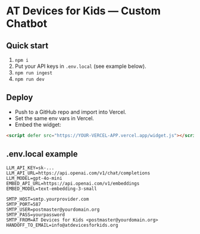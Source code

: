 # AT Devices for Kids — Custom Chatbot

## Quick start
1) `npm i`
2) Put your API keys in `.env.local` (see example below).
3) `npm run ingest`
4) `npm run dev`

## Deploy
- Push to a GitHub repo and import into Vercel.
- Set the same env vars in Vercel.
- Embed the widget:

```html
<script defer src="https://YOUR-VERCEL-APP.vercel.app/widget.js"></script>
```

## .env.local example
```
LLM_API_KEY=sk-...
LLM_API_URL=https://api.openai.com/v1/chat/completions
LLM_MODEL=gpt-4o-mini
EMBED_API_URL=https://api.openai.com/v1/embeddings
EMBED_MODEL=text-embedding-3-small

SMTP_HOST=smtp.yourprovider.com
SMTP_PORT=587
SMTP_USER=postmaster@yourdomain.org
SMTP_PASS=yourpassword
SMTP_FROM=AT Devices for Kids <postmaster@yourdomain.org>
HANDOFF_TO_EMAIL=info@atdevicesforkids.org
```